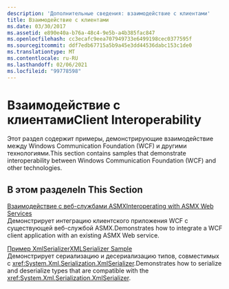 ```yaml
---
description: 'Дополнительные сведения: взаимодействие с клиентами'
title: Взаимодействие с клиентами
ms.date: 03/30/2017
ms.assetid: e890e40a-b76a-48c4-9e5b-a4b385fac847
ms.openlocfilehash: cc3ecafc9eea707949733e6499198cec0377595f
ms.sourcegitcommit: ddf7edb67715a5b9a45e3dd44536dabc153c1de0
ms.translationtype: MT
ms.contentlocale: ru-RU
ms.lasthandoff: 02/06/2021
ms.locfileid: "99778598"
---
```

# <a name="client-interoperability"></a><span data-ttu-id="661b8-103">Взаимодействие с клиентами</span><span class="sxs-lookup"><span data-stu-id="661b8-103">Client Interoperability</span></span>

<span data-ttu-id="661b8-104">Этот раздел содержит примеры, демонстрирующие взаимодействие между Windows Communication Foundation (WCF) и другими технологиями.</span><span class="sxs-lookup"><span data-stu-id="661b8-104">This section contains samples that demonstrate interoperability between Windows Communication Foundation (WCF) and other technologies.</span></span>  
  
## <a name="in-this-section"></a><span data-ttu-id="661b8-105">В этом разделе</span><span class="sxs-lookup"><span data-stu-id="661b8-105">In This Section</span></span>  

 [<span data-ttu-id="661b8-106">Взаимодействие с веб-службами ASMX</span><span class="sxs-lookup"><span data-stu-id="661b8-106">Interoperating with ASMX Web Services</span></span>](interoperating-with-asmx-web-services.md)  
 <span data-ttu-id="661b8-107">Демонстрирует интеграцию клиентского приложения WCF с существующей веб-службой ASMX.</span><span class="sxs-lookup"><span data-stu-id="661b8-107">Demonstrates how to integrate a WCF client application with an existing ASMX Web service.</span></span>  
  
 [<span data-ttu-id="661b8-108">Пример XmlSerializer</span><span class="sxs-lookup"><span data-stu-id="661b8-108">XMLSerializer Sample</span></span>](xmlserializer-sample.md)  
 <span data-ttu-id="661b8-109">Демонстрирует сериализацию и десериализацию типов, совместимых с <xref:System.Xml.Serialization.XmlSerializer>.</span><span class="sxs-lookup"><span data-stu-id="661b8-109">Demonstrates how to serialize and deserialize types that are compatible with the <xref:System.Xml.Serialization.XmlSerializer>.</span></span>
